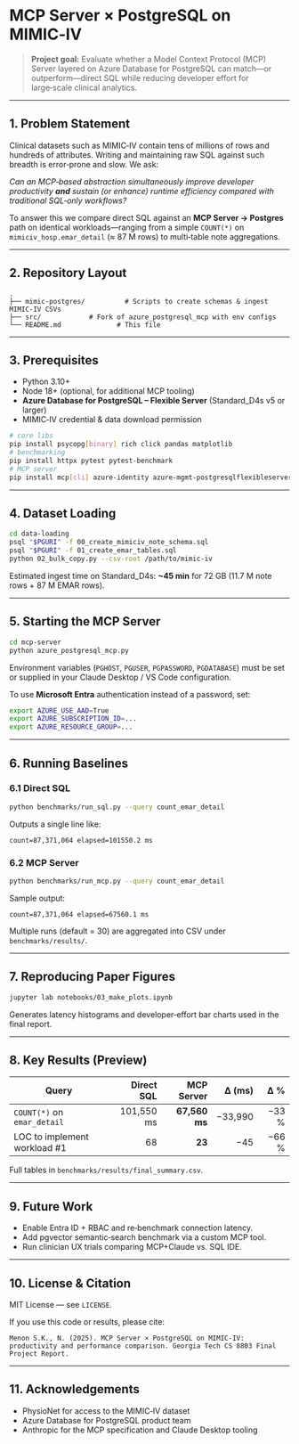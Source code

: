 # MCP Server × PostgreSQL on MIMIC‑IV

> **Project goal:** Evaluate whether a Model Context Protocol (MCP) Server layered on Azure Database for PostgreSQL can match—or outperform—direct SQL while reducing developer effort for large‑scale clinical analytics.

---

## 1. Problem Statement

Clinical datasets such as MIMIC‑IV contain tens of millions of rows and hundreds of attributes. Writing and maintaining raw SQL against such breadth is error‑prone and slow. We ask:

_Can an MCP‑based abstraction simultaneously improve developer productivity **and** sustain (or enhance) runtime efficiency compared with traditional SQL‑only workflows?_

To answer this we compare direct SQL against an **MCP Server → Postgres** path on identical workloads—ranging from a simple `COUNT(*)` on `mimiciv_hosp.emar_detail` (≈ 87 M rows) to multi‑table note aggregations.

---

## 2. Repository Layout

```
.
├── mimic-postgres/          # Scripts to create schemas & ingest MIMIC‑IV CSVs
├── src/            # Fork of azure_postgresql_mcp with env configs
└── README.md              # This file
```

---

## 3. Prerequisites

- Python 3.10+
- Node 18+ (optional, for additional MCP tooling)
- **Azure Database for PostgreSQL – Flexible Server** (Standard_D4s v5 or larger)
- MIMIC‑IV credential & data download permission

```bash
# core libs
pip install psycopg[binary] rich click pandas matplotlib
# benchmarking
pip install httpx pytest pytest‑benchmark
# MCP server
pip install mcp[cli] azure-identity azure-mgmt-postgresqlflexibleservers
```

---

## 4. Dataset Loading

```bash
cd data-loading
psql "$PGURI" -f 00_create_mimiciv_note_schema.sql
psql "$PGURI" -f 01_create_emar_tables.sql
python 02_bulk_copy.py --csv-root /path/to/mimic-iv
```

Estimated ingest time on Standard_D4s: **~45 min** for 72 GB (11.7 M note rows + 87 M EMAR rows).

---

## 5. Starting the MCP Server

```bash
cd mcp-server
python azure_postgresql_mcp.py
```

Environment variables (`PGHOST`, `PGUSER`, `PGPASSWORD`, `PGDATABASE`) must be set or supplied in your Claude Desktop / VS Code configuration.

To use **Microsoft Entra** authentication instead of a password, set:

```bash
export AZURE_USE_AAD=True
export AZURE_SUBSCRIPTION_ID=...
export AZURE_RESOURCE_GROUP=...
```

---

## 6. Running Baselines

### 6.1 Direct SQL

```bash
python benchmarks/run_sql.py --query count_emar_detail
```

Outputs a single line like:

```
count=87,371,064 elapsed=101550.2 ms
```

### 6.2 MCP Server

```bash
python benchmarks/run_mcp.py --query count_emar_detail
```

Sample output:

```
count=87,371,064 elapsed=67560.1 ms
```

Multiple runs (default = 30) are aggregated into CSV under `benchmarks/results/`.

---

## 7. Reproducing Paper Figures

```bash
jupyter lab notebooks/03_make_plots.ipynb
```

Generates latency histograms and developer‑effort bar charts used in the final report.

---

## 8. Key Results (Preview)

| Query                        | Direct SQL |    MCP Server |  Δ (ms) |   Δ % |
| ---------------------------- | ---------: | ------------: | ------: | ----: |
| `COUNT(*)` on `emar_detail`  | 101,550 ms | **67,560 ms** | −33,990 | −33 % |
| LOC to implement workload #1 |         68 |        **23** |     −45 | −66 % |

Full tables in `benchmarks/results/final_summary.csv`.

---

## 9. Future Work

- Enable Entra ID + RBAC and re‑benchmark connection latency.
- Add pgvector semantic‑search benchmark via a custom MCP tool.
- Run clinician UX trials comparing MCP+Claude vs. SQL IDE.

---

## 10. License & Citation

MIT License — see `LICENSE`.

If you use this code or results, please cite:

```
Menon S.K., N. (2025). MCP Server × PostgreSQL on MIMIC‑IV: productivity and performance comparison. Georgia Tech CS 8803 Final Project Report.
```

---

## 11. Acknowledgements

- PhysioNet for access to the MIMIC‑IV dataset
- Azure Database for PostgreSQL product team
- Anthropic for the MCP specification and Claude Desktop tooling
